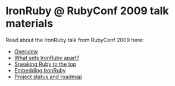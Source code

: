 IronRuby @ RubyConf 2009 talk materials
=======================================
Read about the IronRuby talk from RubyConf 2009 here:

- [Overview](http://blog.jimmy.schementi.com/2009/12/ironruby-rubyconf-2009-part-1-summary.html)
- [What sets IronRuby apart?](http://blog.jimmy.schementi.com/2009/12/ironruby-rubyconf-2009-part-2-what-sets.html)
- [Sneaking Ruby to the top](http://blog.jimmy.schementi.com/2009/12/ironruby-rubyconf-part-3-sneaking-ruby.html)
- [Embedding IronRuby](http://blog.jimmy.schementi.com/2009/12/ironruby-rubyconf-2009-part-35.html)
- [Project status and roadmap](http://blog.jimmy.schementi.com/2009/12/ironruby-rubyconf-2009-part-4-project.html)
